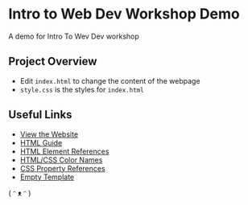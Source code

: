# Intro to Web Dev Workshop Demo

A demo for Intro To Wev Dev workshop

## Project Overview

- Edit `index.html` to change the content of the webpage
- `style.css` is the styles for `index.html`

## Useful Links

- [View the Website](https://charliexu07.github.io/Intro-Web-Dev-Glitch-Workshop/index.html)
- [HTML Guide](https://www.w3schools.com/html/html_intro.asp)
- [HTML Element References](https://www.w3schools.com/tags/)
- [HTML/CSS Color Names](https://www.w3schools.com/colors/colors_names.asp)
- [CSS Property References](https://www.w3schools.com/cssref/default.asp)
- [Empty Template](https://github.com/charliexu07/Intro-Web-Dev-Glitch-Workshop-Template)

( ᵔ ᴥ ᵔ )
